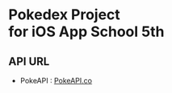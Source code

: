 # Pokedex Project<br>for iOS App School 5th

## API URL
- PokeAPI : [PokeAPI.co](https://pokeapi.co)